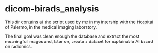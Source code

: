 # dicom-birads_analysis

This dir contains all the script used by me in my intership with the Hospital of Palermo, in the medical imaging laboratory. 


The final goal was clean enough the database and extract the most meaningful images and, later on, 
create a dataset for explainable AI based on radiomics.
